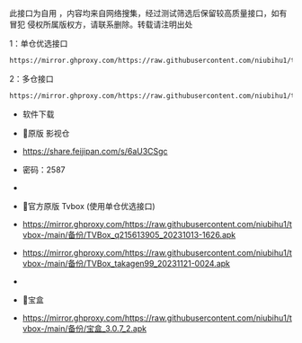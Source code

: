 此接口为自用 ，内容均来自网络搜集，经过测试筛选后保留较高质量接口，如有冒犯 侵权所属版权方，请联系删除。转载请注明出处

1：单仓优选接口
````bash
https://mirror.ghproxy.com/https://raw.githubusercontent.com/niubihu1/tvbox-/main/1.json
````

2：多仓接口
````bash
https://mirror.ghproxy.com/https://raw.githubusercontent.com/niubihu1/tvbox-/main/tv8.json
````

- 软件下载
- 🔰原版 影视仓 
- https://share.feijipan.com/s/6aU3CSgc
- 密码：2587
- 
- 🔰官方原版 Tvbox (使用单仓优选接口)
- https://mirror.ghproxy.com/https://raw.githubusercontent.com/niubihu1/tvbox-/main/备份/TVBox_q215613905_20231013-1626.apk
- https://mirror.ghproxy.com/https://raw.githubusercontent.com/niubihu1/tvbox-/main/备份/TVBox_takagen99_20231121-0024.apk

- 
- 🔰宝盒
- https://mirror.ghproxy.com/https://raw.githubusercontent.com/niubihu1/tvbox-/main/备份/宝盒_3.0.7_2.apk
